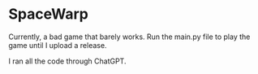 # SpaceWarp

Currently, a bad game that barely works.
Run the main.py file to play the game until I upload a release.

I ran all the code through ChatGPT.
